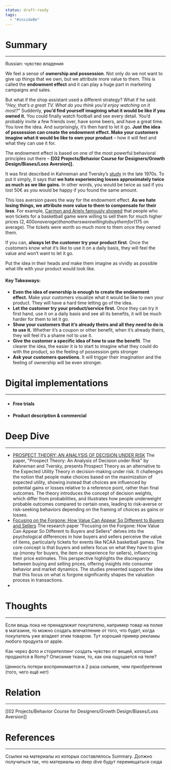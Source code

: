 ```yaml
---
status: draft-ready
tags:
  - "#insideBe"
---
```

# Summary
---
Russian: чувство владения

We feel a sense of **ownership and possession**. Not only do we not want to give up things that we own, but we attribute more value to them. This is called the **endowment effect** and it can play a huge part in marketing campaigns and sales.

But what if the shop assistant used a different strategy? What if he said: “_Hey, that’s a great TV._ _What do you think you’d enjoy watching on it most?”_ Suddenly, **you’d find yourself imagining what it would be like if you owned it.** You could finally watch football and see every detail. You’d probably invite a few friends over, have some beers, and have a great time. You love the idea. And surprisingly, it’s then hard to let it go. 
**Just the idea of possession can create the endowment effect. Make your customers imagine what it would be like to own your product** – how it will feel and what they can use it for.

The endowment effect is based on one of the most powerful behavioral principles out there – **[[02 Projects/Behavior Course for Designers/Growth Design/Biases/Loss Aversion]].**

It was first described in Kahneman and Tversky’s [study](https://web.mit.edu/curhan/www/docs/Articles/15341_Readings/Behavioral_Decision_Theory/Kahneman_Tversky_1979_Prospect_theory.pdf) in the late 1970s. To put it simply, it says that **we hate experiencing losses approximately twice as much as we like gains.** In other words, you would be twice as sad if you lost 50€ as you would be happy if you found the same amount.

This loss aversion paves the way for the endowment effect. **As we hate losing things, we attribute more value to them to compensate for their loss**. For example, [Carmon and Ariely famously showed](https://people.duke.edu/~dandan/webfiles/PapersPI/Value%20Buyer%20and%20Seller.pdf) that people who won tickets for a basketball game were willing to sell them for much higher prices ($2,400 on average) than others were willing to buy them for ($175 on average). The tickets were worth so much more to them once they owned them.

If you can, **always let the customer try your product first**. Once the customers know what it’s like to use it on a daily basis, they will feel the value and won’t want to let it go.

Put the idea in their heads and make them imagine as vividly as possible what life with your product would look like.

#### Key Takeaways:
- **Even the idea of ownership is enough to create the endowment effect.** Make your customers visualize what it would be like to own your product. They will have a hard time letting go of the idea.
- **Let the customer try your product/service first.** Once they can try it first hand, use it on a daily basis and see all its benefits, it will be much harder for them to let it go.
- **Show your customers that it’s already theirs and all they need to do is to use it.** Whether it’s a coupon or other benefit, when it’s already theirs, they will feel it’s a shame not to use it.
- **Give the customer a specific idea of how to use the benefit**. The clearer the idea, the easier it is to start to imagine what they could do with the product, so the feeling of possession gets stronger
- **Ask your customers questions.** It will trigger their imagination and the feeling of ownership will be even stronger.

# Digital implementations
---
- #### Free trials
- #### Product description & commercial



# Deep Dive
---
- [PROSPECT THEORY: AN ANALYSIS OF DECISION UNDER RISK](https://web.mit.edu/curhan/www/docs/Articles/15341_Readings/Behavioral_Decision_Theory/Kahneman_Tversky_1979_Prospect_theory.pdf) The paper, "Prospect Theory: An Analysis of Decision under Risk" by Kahneman and Tversky, presents Prospect Theory as an alternative to the Expected Utility Theory in decision-making under risk. It challenges the notion that people make choices based on the maximization of expected utility, showing instead that choices are influenced by potential gains or losses relative to a reference point, rather than final outcomes. The theory introduces the concept of decision weights, which differ from probabilities, and illustrates how people underweight probable outcomes compared to certain ones, leading to risk-averse or risk-seeking behaviors depending on the framing of choices as gains or losses.
- [Focusing on the Forgone: How Value Can Appear So Different to Buyers and Sellers](https://people.duke.edu/~dandan/webfiles/PapersPI/Value%20Buyer%20and%20Seller.pdf) The research paper "Focusing on the Forgone: How Value Can Appear So Different to Buyers and Sellers" delves into the psychological differences in how buyers and sellers perceive the value of items, particularly tickets for events like NCAA basketball games. The core concept is that buyers and sellers focus on what they have to give up (money for buyers, the item or experience for sellers), influencing their price estimates. This perspective highlights the discrepancy between buying and selling prices, offering insights into consumer behavior and market dynamics. The studies presented support the idea that this focus on what is forgone significantly shapes the valuation process in transactions.
- 

# Thoughts
---
Если вещь пока не пренадлижит покупателю, например товар на полке в магазине, то можно создать впечатление от того, что будет, когда покупатель уже владеет этим товаром. Тут хороший пример рекламы любого продукта от apple.

Как через фото и сторителлинг создать чувство от вещей, которые продаются в Romy? Описание ткани, то, как она ощущается на теле? 

Ценность потери воспринимается в 2 раза сильнее, чем приобретения (того, чего ещё нет)


# Relation 
---
[[02 Projects/Behavior Course for Designers/Growth Design/Biases/Loss Aversion]] 

# References
---
Ссылки на материалы из которых составлялось Summary. Должно получиться так, что материалы из deep dive будут перемещаться сюда
